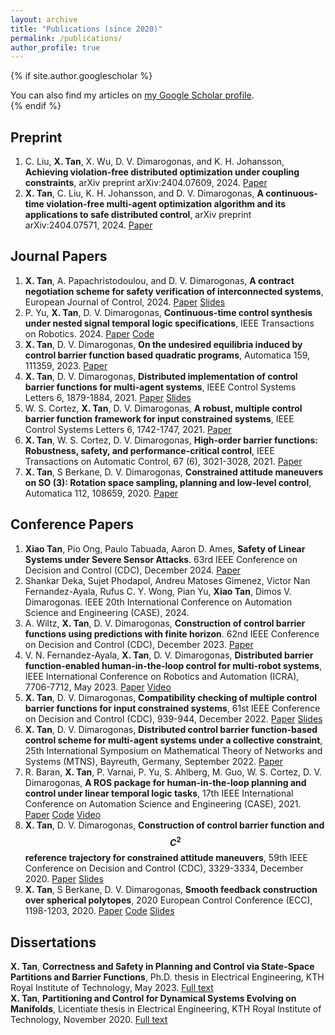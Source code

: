 ```yaml
---
layout: archive
title: "Publications (since 2020)"
permalink: /publications/
author_profile: true
---
```


{% if site.author.googlescholar %}
  <div class="wordwrap">You can also find my articles on <a href="{{site.author.googlescholar}}">my Google Scholar profile</a>.</div>
{% endif %}

<!-- {% include base_path %}

{% for post in site.publications reversed %}
  {% include archive-single.html %}
{% endfor %} -->

## Preprint
1. C. Liu, **X. Tan**, X. Wu, D. V. Dimarogonas, and K. H. Johansson, **Achieving violation-free distributed optimization under coupling constraints**, arXiv preprint arXiv:2404.07609, 2024. [Paper](https://arxiv.org/pdf/2404.07609)
1. **X. Tan**, C. Liu, K. H. Johansson, and D. V. Dimarogonas, **A continuous-time violation-free multi-agent optimization algorithm and its applications to safe distributed control**, arXiv preprint arXiv:2404.07571, 2024. [Paper](https://arxiv.org/pdf/2404.07571)


## Journal Papers
1. **X. Tan**, A. Papachristodoulou, and D. V. Dimarogonas, **A contract negotiation scheme for safety verification of interconnected systems**, European Journal of Control, 2024. [Paper](ttps://arxiv.org/pdf/2311.03164) [Slides](../files/ECC24_slides.pdf)
1. P. Yu, **X. Tan**, D. V. Dimarogonas, **Continuous-time control synthesis under nested signal temporal logic specifications**, IEEE Transactions on Robotics. 2024. [Paper](https://arxiv.org/pdf/2309.14347v2) [Code](https://github.com/xiaotan-git/sTLT)
1. **X. Tan**, D. V. Dimarogonas, **On the undesired equilibria induced by control barrier function based quadratic programs**, Automatica 159, 111359, 2023. [Paper](https://arxiv.org/pdf/2104.14895)
1. **X. Tan**, D. V. Dimarogonas, **Distributed implementation of control barrier functions for multi-agent systems**, IEEE Control Systems Letters 6, 1879-1884, 2021. [Paper](https://www.diva-portal.org/smash/get/diva2:1625821/FULLTEXT01.pdf) [Slides](../files/ACC22_RI.pdf)
1. W. S. Cortez, **X. Tan**, D. V. Dimarogonas, **A robust, multiple control barrier function framework for input constrained systems**, IEEE Control Systems Letters 6, 1742-1747, 2021. [Paper](https://arxiv.org/pdf/2205.13726)
1.  **X. Tan**, W. S. Cortez, D. V. Dimarogonas, **High-order barrier functions: Robustness, safety, and performance-critical control**, IEEE Transactions on Automatic Control, 67 (6), 3021-3028, 2021. [Paper](https://arxiv.org/pdf/2104.00101)
1. **X. Tan**,  S Berkane, D. V. Dimarogonas, **Constrained attitude maneuvers on SO (3): Rotation space sampling, planning and low-level control**, Automatica 112, 108659, 2020. [Paper](https://people.kth.se/~dimos/pdfs/Xiao_Automatica_2020.pdf)


## Conference Papers
1. **Xiao Tan**, Pio Ong, Paulo Tabuada, Aaron D. Ames, **Safety of Linear Systems under Severe Sensor Attacks**. 63rd IEEE Conference on Decision and Control (CDC), December 2024. [Paper](https://arxiv.org/abs/2409.08413)
1. Shankar Deka, Sujet Phodapol, Andreu Matoses Gimenez, Victor Nan Fernandez-Ayala, Rufus C. Y. Wong, Pian Yu, **Xiao Tan**, Dimos V. Dimarogonas. IEEE 20th International Conference on Automation Science and Engineering (CASE), 2024.
1. A. Wiltz, **X. Tan**, D. V. Dimarogonas, **Construction of control barrier functions using predictions with finite horizon**. 62nd IEEE Conference on Decision and Control (CDC), December 2023. [Paper](https://arxiv.org/pdf/2305.05294)
1. V. N. Fernandez-Ayala, **X. Tan**, D. V. Dimarogonas, **Distributed barrier function-enabled human-in-the-loop control for multi-robot systems**, IEEE International Conference on Robotics and Automation (ICRA), 7706-7712, May 2023. [Paper]((https://ieeexplore.ieee.org/abstract/document/10160974)) [Video](https://youtu.be/2ASw5bkWa1I?si=83kLAWNXINNr4fC4)
1. **X. Tan**, D. V. Dimarogonas, **Compatibility checking of multiple control barrier functions for input constrained systems**, 61st IEEE Conference on Decision and Control (CDC), 939-944, December 2022. [Paper](https://arxiv.org/pdf/2209.02284) [Slides](../files/CDC22_slides.pdf)
1. **X. Tan**, D. V. Dimarogonas, **Distributed control barrier function-based control scheme for multi-agent systems under a collective constraint**,  25th International Symposium on Mathematical Theory of Networks and Systems (MTNS), Bayreuth, Germany, September 2022. [Paper](https://www.diva-portal.org/smash/get/diva2:1697161/FULLTEXT01.pdf)
1. R. Baran, **X. Tan**, P. Varnai, P. Yu, S. Ahlberg, M. Guo, W. S. Cortez, D. V. Dimarogonas, **A ROS package for human-in-the-loop planning and control under linear temporal logic tasks**, 17th IEEE International Conference on Automation Science and Engineering (CASE), 2021. [Paper](https://people.kth.se/~dimos/pdfs/CASE_2021.pdf) [Code](https://github.com/KTH-SML/ltl_automaton_core) [Video](https://youtu.be/Gd-rqX04OdU?si=C7ahdtqbLrrHG5Zl)
1. **X. Tan**, D. V. Dimarogonas, **Construction of control barrier function and $$C^2$$ reference trajectory for constrained attitude maneuvers**, 59th IEEE Conference on Decision and Control (CDC), 3329-3334, December 2020. [Paper](https://arxiv.org/pdf/2008.08921) [Slides](../files/CDC20_slides.pdf)
1. **X. Tan**,  S Berkane, D. V. Dimarogonas, **Smooth feedback construction over spherical polytopes**, 2020 European Control Conference (ECC), 1198-1203, 2020. [Paper](https://people.kth.se/~dimos/pdfs/ECC20_Xiao.pdf) [Code](https://github.com/xiaotan-git/control_2sphere) [Slides](../files/ECC20_sildes.pdf)


## Dissertations
**X. Tan**, **Correctness and Safety in Planning and Control via State-Space Partitions and Barrier Functions**, Ph.D. thesis in Electrical Engineering, KTH Royal Institute of Technology, May 2023. [Full text](https://www.diva-portal.org/smash/record.jsf?pid=diva2%3A1750193&dswid=9579)\
**X. Tan**, **Partitioning and Control for Dynamical Systems Evolving on Manifolds**, Licentiate thesis in Electrical Engineering, KTH Royal Institute of Technology, November 2020. [Full text](https://www.diva-portal.org/smash/record.jsf?pid=diva2%3A1474833&dswid=3179)